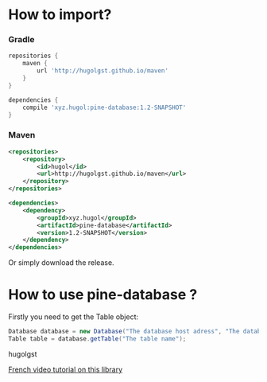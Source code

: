 How to import?
===========
### Gradle
``` gradle
repositories {
    maven {
        url 'http://hugolgst.github.io/maven'
    }
}

dependencies {
    compile 'xyz.hugol:pine-database:1.2-SNAPSHOT'
}
```

### Maven
``` xml
<repositories>
    <repository>
        <id>hugol</id>
        <url>http://hugolgst.github.io/maven</url>
    </repository>
</repositories>

<dependencies>
    <dependency>
        <groupId>xyz.hugol</groupId>
        <artifactId>pine-database</artifactId>
        <version>1.2-SNAPSHOT</version>
    </dependency>
</dependencies>
```

Or simply download the release.

# How to use pine-database ?
Firstly you need to get the Table object:
``` java
Database database = new Database("The database host adress", "The database name", "The user", "The password");
Table table = database.getTable("The table name");
```

hugolgst

[French video tutorial on this library](https://youtu.be/qcwDNYUXkhw)
